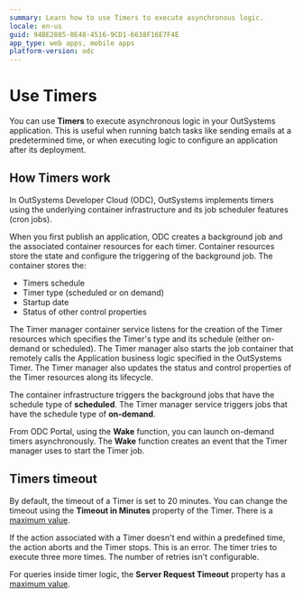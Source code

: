 ```yaml
---
summary: Learn how to use Timers to execute asynchronous logic. 
locale: en-us
guid: 94BE2885-0E48-4516-9CD1-6638F16E7F4E
app_type: web apps, mobile apps
platform-version: odc
---
```


# Use Timers

You can use **Timers** to execute asynchronous logic in your OutSystems application. This is useful when running batch tasks like sending emails at a predetermined time, or when executing logic to configure an application after its deployment.

## How Timers work 

In OutSystems Developer Cloud (ODC), OutSystems implements timers using the underlying container infrastructure and its job scheduler features (cron jobs).

When you first publish an application, ODC creates a background job and the associated container resources for each timer. Container resources store the state and configure the triggering of the background job. The container stores the:

* Timers schedule
* Timer type (scheduled or on demand)
* Startup date
* Status of other control properties

The Timer manager container service listens for the creation of the Timer resources which specifies the Timer's type and its schedule (either on-demand or scheduled). The Timer manager also starts the job container that remotely calls the Application business logic specified in the OutSystems Timer. The Timer manager also updates the status and control properties of the Timer resources along its lifecycle.

The container infrastructure triggers the background jobs that have the schedule type of **scheduled**. The Timer manager service triggers jobs that have the schedule type of **on-demand**.

From ODC Portal, using the **Wake** function, you can launch on-demand timers asynchronously. The **Wake** function creates an event that the Timer manager uses to start the Timer job.

## Timers timeout

By default, the timeout of a Timer is set to 20 minutes. You can change the timeout using the **Timeout in Minutes** property of the Timer. There is a [maximum value](../../getting-started/system-requirements.md#timers-timeout).

If the action associated with a Timer doesn't end within a predefined time, the action aborts and the Timer stops. This is an error. The timer tries to execute three more times. The number of retries isn't configurable.

For queries inside timer logic, the **Server Request Timeout** property has a [maximum value](../../getting-started/system-requirements.md#timers-timeout).
